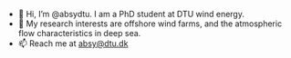 - 👋 Hi, I’m @absydtu. I am a PhD student at DTU wind energy. 
- 👀 My research interests are offshore wind farms, and the atmospheric flow characteristics in deep sea.
- 📫 Reach me at absy@dtu.dk

<!---
absydtu/absydtu is a ✨ special ✨ repository because its `README.md` (this file) appears on your GitHub profile.
You can click the Preview link to take a look at your changes.
--->
